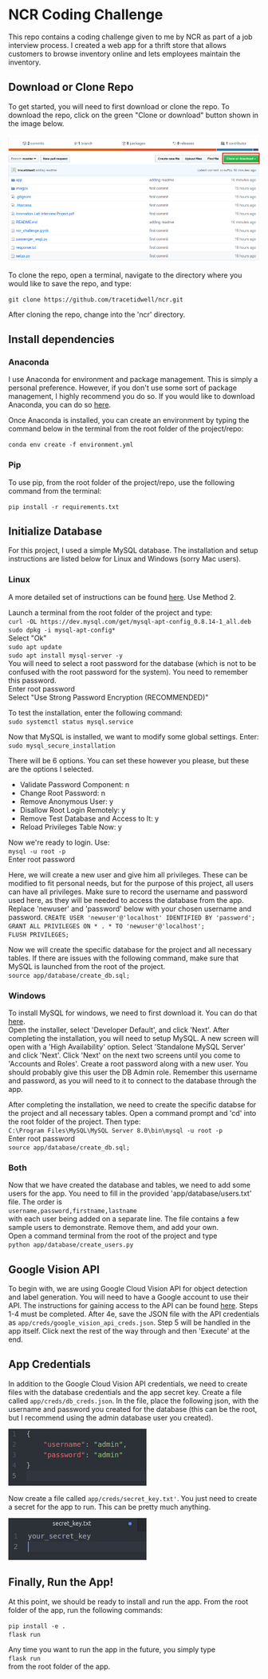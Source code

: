 # NCR Coding Challenge

This repo contains a coding challenge given to me by NCR as part of a job interview process. I created a web app for a thrift store that allows customers to browse inventory online and lets employees maintain the inventory.

## Download or Clone Repo

To get started, you will need to first download or clone the repo. To download the repo, click on the green "Clone or download" button shown in the image below.

![alt text](readme_images/download.png)

To clone the repo, open a terminal, navigate to the directory where you would like to save the repo, and type:

`git clone https://github.com/tracetidwell/ncr.git`

After cloning the repo, change into the 'ncr' directory.

## Install dependencies

### Anaconda

I use Anaconda for environment and package management. This is simply a personal preference. However, if you don't use some sort of package management, I highly recommend you do so. If you would like to download Anaconda, you can do so [here](https://www.anaconda.com/distribution/).

Once Anaconda is installed, you can create an environment by typing the command below in the terminal from the root folder of the project/repo:

`conda env create -f environment.yml`

### Pip

To use pip, from the root folder of the project/repo, use the following command from the terminal:

`pip install -r requirements.txt`

## Initialize Database

For this project, I used a simple MySQL database. The installation and setup instructions are listed below for Linux and Windows (sorry Mac users).

### Linux

A more detailed set of instructions can be found [here](https://itsfoss.com/install-mysql-ubuntu/). Use Method 2.

Launch a terminal from the root folder of the project and type:  
`curl -OL https://dev.mysql.com/get/mysql-apt-config_0.8.14-1_all.deb`  
`sudo dpkg -i mysql-apt-config*`  
Select "Ok"  
`sudo apt update`  
`sudo apt install mysql-server -y`  
You will need to select a root password for the database (which is not to be confused with the root password for the system). You need to remember this password.  
Enter root password  
Select "Use Strong Password Encryption (RECOMMENDED)"

To test the installation, enter the following command:  
`sudo systemctl status mysql.service`  

Now that MySQL is installed, we want to modify some global settings. Enter:  
`sudo mysql_secure_installation`  

There will be 6 options. You can set these however you please, but these are the options I selected.
* Validate Password Component: n
* Change Root Password: n
* Remove Anonymous User: y
* Disallow Root Login Remotely: y
* Remove Test Database and Access to It: y
* Reload Privileges Table Now: y

Now we're ready to login. Use:  
`mysql -u root -p`  
Enter root password  

Here, we will create a new user and give him all privileges. These can be modified to fit personal needs, but for the purpose of this project, all users can have all privileges. Make sure to record the username and password used here, as they will be needed to access the database from the app. Replace 'newuser' and 'password' below with your chosen username and password.
`CREATE USER 'newuser'@'localhost' IDENTIFIED BY 'password';`  
`GRANT ALL PRIVILEGES ON * . * TO 'newuser'@'localhost';`  
`FLUSH PRIVILEGES;`

Now we will create the specific database for the project and all necessary tables.  If there are issues with the following command, make sure that MySQL is launched from the root of the project.   
`source app/database/create_db.sql;`

### Windows

To install MySQL for windows, we need to first download it. You can do that [here](https://dev.mysql.com/downloads/installer/).  
Open the installer, select 'Developer Default', and click 'Next'. After completing the installation, you will need to setup MySQL. A new screen will open with a 'High Availability' option. Select 'Standalone MySQL Server' and click 'Next'. Click 'Next' on the next two screens until you come to 'Accounts and Roles'. Create a root password along with a new user. You should probably give this user the DB Admin role. Remember this username and password, as you will need to it to connect to the database through the app.  

After completing the installation, we need to create the specific databse for the project and all necessary tables. Open a command prompt and 'cd' into the root folder of the project. Then type:   
`C:\Program Files\MySQL\MySQL Server 8.0\bin\mysql -u root -p`  
Enter root password  
`source app/database/create_db.sql;`

### Both

Now that we have created the database and tables, we need to add some users for the app. You need to fill in the provided 'app/database/users.txt' file. The order is  
`username,password,firstname,lastname`  
with each user being added on a separate line. The file contains a few sample users to demonstrate. Remove them, and add your own.  
Open a command terminal from the root of the project and type  
`python app/database/create_users.py`

## Google Vision API

To begin with, we are using Google Cloud Vision API for object detection and label generation. You will need to have a Google account to use their API. The instructions for gaining access to the API can be found [here](https://cloud.google.com/vision/docs/quickstart-client-libraries). Steps 1-4 must be completed. After 4e, save the JSON file with the API credentials as `app/creds/google_vision_api_creds.json`. Step 5 will be handled in the app itself. Click next the rest of the way through and then 'Execute' at the end.

## App Credentials

In addition to the Google Cloud Vision API credentials, we need to create files with the database credentials and the app secret key. Create a file called `app/creds/db_creds.json`. In the file, place the following json, with the username and password you created for the database (this can be the root, but I recommend using the admin database user you created).

![alt text](readme_images/db_json.png)

Now create a file called `app/creds/secret_key.txt'`. You just need to create a secret for the app to run. This can be pretty much anything.

![alt text](readme_images/secret_key.png)

## Finally, Run the App!

At this point, we should be ready to install and run the app. From the root folder of the app, run the following commands:

`pip install -e .`  
`flask run`

Any time you want to run the app in the future, you simply type  
`flask run`  
from the root folder of the app.
